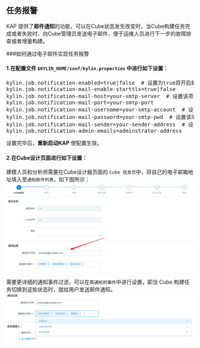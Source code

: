 ## 任务报警
KAP 提供了**邮件通知**的功能，可以在Cube状态发生改变时，当Cube构建任务完成或者失败时，向Cube管理员发送电子邮件，便于运维人员进行下一步的故障排查或者增量构建。

###如何通过电子邮件实现任务报警
#### 1.在配置文件 `$KYLIN_HOME/conf/kylin.properties` 中进行如下设置：
<pre>
kylin.job.notification-enabled=true|false  # 设置为true将开启邮件通知功能
kylin.job.notification-mail-enable-starttls=true|false    
kylin.job.notification-mail-host=your-smtp-server  # 设置该项为邮件的SMTP服务器地址
kylin.job.notification-mail-port=your-smtp-port
kylin.job.notification-mail-username=your-smtp-account  # 设置该项为邮件的SMTP登录用户名
kylin.job.notification-mail-password=your-smtp-pwd  # 设置该项为邮件的SMTP登录密码
kylin.job.notification-mail-sender=your-sender-address  # 设置该项为邮件的发送邮箱地址
kylin.job.notification-admin-emails=adminstrator-address  </pre>

设置完毕后，**重新启动KAP** 使配置生效。


#### 2.在Cube设计页面进行如下设置：
建模人员和分析师需要在Cube设计器页面的 `Cube 信息页`中，将自己的电子邮箱地址填入至`通知邮件列表`，如下图所示：![](images/alerting/job_alert_cn_1.png)

需要更详细的通知事件过滤，可以在`需通知的事件`中进行设置，即当 Cube 构建任务切换到这些状态时，就给用户发送邮件通知。![](images/alerting/job_alert_cn_2.png)